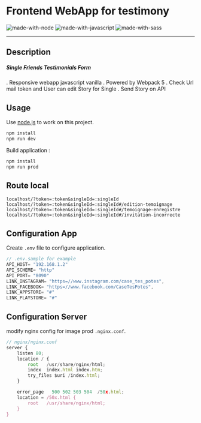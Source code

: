 
# Frontend WebApp for testimony
![made-with-node](https://img.shields.io/badge/Node.js-43853D?style=for-the-badge&logo=node.js&logoColor=white) ![made-with-javascript](https://img.shields.io/badge/JavaScript-323330?style=for-the-badge&logo=javascript&logoColor=F7DF1E) ![made-with-sass](	https://img.shields.io/badge/Sass-CC6699?style=for-the-badge&logo=sass&logoColor=white)  

---
## Description

##### Single Friends Testimonials Form
. Responsive webapp javascript vanilla
. Powered by Webpack 5
. Check Url mail token and User can edit Story for Single
. Send Story on API

## Usage 
Use [node.js](https://nodejs.org/en/download/) to work on this project.

```bash
npm install
npm run dev
```
Build application :

```bash
npm install
npm run prod
```

## Route local
``localhost/?token=:token&singleId=:singleId``  
``localhost/?token=:token&singleId=:singleId#/edition-temoignage``  
``localhost/?token=:token&singleId=:singleId#/temoignage-enregistre``  
``localhost/?token=:token&singleId=:singleId#/invitation-incorrecte``  

## Configuration App
Create `.env` file to configure application.

```javascript
// .env.sample for example
API_HOST= "192.168.1.2"
API_SCHEME= "http"
API_PORT= "8090"
LINK_INSTAGRAM= "https=//www.instagram.com/case_tes_potes",
LINK_FACEBOOK= "https=//www.facebook.com/CaseTesPotes",
LINK_APPSTORE= "#"
LINK_PLAYSTORE= "#"
```

## Configuration Server
modify nginx config for image prod `.nginx.conf`.

```javascript
// nginx/nginx.conf
server {
    listen 80;
    location / {
        root   /usr/share/nginx/html;
        index  index.html index.htm;
        try_files $uri /index.html;               
    }

    error_page   500 502 503 504  /50x.html;
    location = /50x.html {
        root   /usr/share/nginx/html;
    }
}
```
